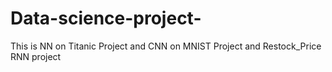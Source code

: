 # Data-science-project- 
This is NN on Titanic Project and 
CNN on MNIST Project and 
Restock_Price RNN project 
